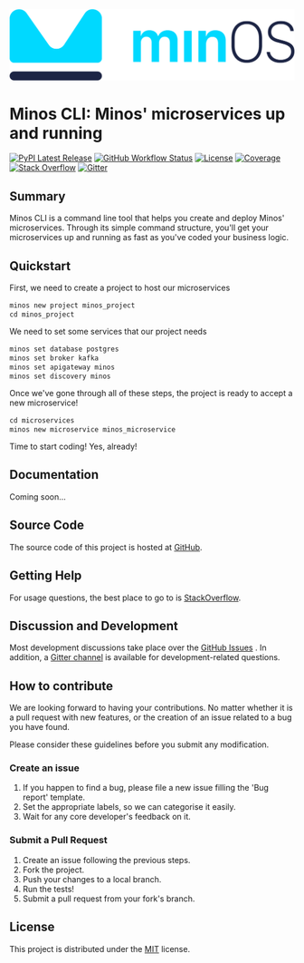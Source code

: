 <p align="center">
  <a href="http://minos.run" target="_blank"><img src="https://raw.githubusercontent.com/minos-framework/.github/main/images/logo.png" alt="Minos logo"></a>
</p>

# Minos CLI: Minos' microservices up and running

[![PyPI Latest Release](https://img.shields.io/pypi/v/minos-cli.svg?label=minos-cli)](https://pypi.org/project/minos-microservice-aggregate/)
[![GitHub Workflow Status](https://img.shields.io/github/workflow/status/minos-framework/minos-python/pages%20build%20and%20deployment?label=docs)](https://minos-framework.github.io/minos-cli)
[![License](https://img.shields.io/github/license/minos-framework/minos-python.svg)](https://github.com/minos-framework/minos-python/blob/main/LICENSE)
[![Coverage](https://codecov.io/github/minos-framework/minos-cli/coverage.svg?branch=main)](https://codecov.io/gh/minos-framework/minos-cli)
[![Stack Overflow](https://img.shields.io/badge/Stack%20Overflow-Ask%20a%20question-green)](https://stackoverflow.com/questions/tagged/minos)
[![Gitter](https://badges.gitter.im/Join%20Chat.svg)](https://gitter.im/minos-framework/community)

## Summary

Minos CLI is a command line tool that helps you create and deploy Minos' microservices. Through its simple command
structure, you'll get your microservices up and running as fast as you've coded your business logic.

## Quickstart

First, we need to create a project to host our microservices

```shell
minos new project minos_project
cd minos_project
```

We need to set some services that our project needs

```shell
minos set database postgres
minos set broker kafka
minos set apigateway minos
minos set discovery minos
```

Once we've gone through all of these steps, the project is ready to accept a new microservice!

```shell
cd microservices
minos new microservice minos_microservice
```

Time to start coding! Yes, already!

## Documentation

Coming soon...

## Source Code

The source code of this project is hosted at [GitHub](https://github.com/minos-framework/minos-cli).

## Getting Help

For usage questions, the best place to go to is [StackOverflow](https://stackoverflow.com/questions/tagged/minos).

## Discussion and Development

Most development discussions take place over the [GitHub Issues](https://github.com/minos-framework/minos-python/issues)
. In addition, a [Gitter channel](https://gitter.im/minos-framework/community) is available for development-related
questions.

## How to contribute

We are looking forward to having your contributions. No matter whether it is a pull request with new features, or the
creation of an issue related to a bug you have found.

Please consider these guidelines before you submit any modification.

### Create an issue

1. If you happen to find a bug, please file a new issue filling the 'Bug report' template.
2. Set the appropriate labels, so we can categorise it easily.
3. Wait for any core developer's feedback on it.

### Submit a Pull Request

1. Create an issue following the previous steps.
2. Fork the project.
3. Push your changes to a local branch.
4. Run the tests!
5. Submit a pull request from your fork's branch.

## License

This project is distributed under the [MIT](https://raw.githubusercontent.com/minos-framework/minos-python/main/LICENSE)
license.
